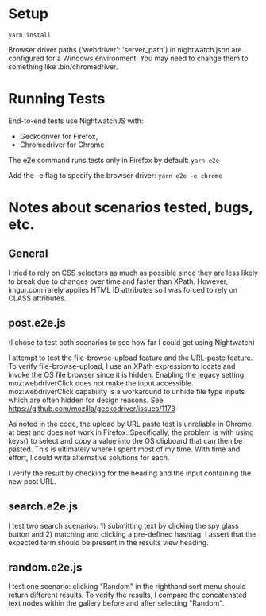# Setup
`yarn install`

Browser driver paths ('webdriver': 'server_path') in nightwatch.json are configured for a Windows environment. You may need to change them to something like .bin/chromedriver.

# Running Tests
End-to-end tests use NightwatchJS with:
  * Geckodriver for Firefox,
  * Chromedriver for Chrome

The e2e command runs tests only in Firefox by default:
`yarn e2e`

Add the -e flag to specify the browser driver:
`yarn e2e -e chrome`

# Notes about scenarios tested, bugs, etc.
## General
I tried to rely on CSS selectors as much as possible since they are less likely to break due to changes over time and faster than XPath. However, imgur.com rarely applies HTML ID attributes so I was forced to rely on CLASS attributes. 

## post.e2e.js
(I chose to test both scenarios to see how far I could get using Nightwatch) 

I attempt to test the file-browse-upload feature and the URL-paste feature. To verify file-browse-upload, I use an XPath expression to locate and invoke the OS file browser since it is hidden. Enabling the legacy setting moz:webdriverClick does not make the input accessible.
moz:webdriverClick capability is a workaround to unhide file type inputs which are often hidden for design reasons. See https://github.com/mozilla/geckodriver/issues/1173

As noted in the code, the upload by URL paste test is unreliable in Chrome at best and does not work in Firefox. Specifically, the problem is with using keys() to select and copy a value into the OS clipboard that can then be pasted. This is ultimately where I spent most of my time. With time and effort, I could write alternative solutions for each.

I verify the result by checking for the heading and the input containing the new post URL.

## search.e2e.js
I test two search scenarios: 1) submitting text by clicking the spy glass button and 2) matching and clicking a pre-defined hashtag. I assert that the expected term should be present in the results view heading.

## random.e2e.js
I test one scenario: clicking "Random" in the righthand sort menu should return different results. To verify the results, I compare the concatenated text nodes within the gallery before and after selecting "Random".
